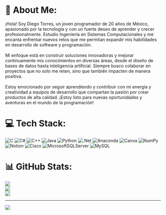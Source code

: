 # 💫 About Me:
¡Hola! Soy Diego Torres, un joven programador de 20 años de México, apasionado por la tecnología y con un fuerte deseo de aprender y crecer profesionalmente. Estudio Ingeniería en Sistemas Computacionales y me encanta enfrentar nuevos retos que me permitan expandir mis habilidades en desarrollo de software y programación.<br><br>Mi enfoque está en construir soluciones innovadoras y mejorar continuamente mis conocimientos en diversas áreas, desde el diseño de bases de datos hasta inteligencia artificial. Siempre busco colaborar en proyectos que no solo me reten, sino que también impacten de manera positiva.<br><br>Estoy emocionado por seguir aprendiendo y contribuir con mi energía y creatividad a equipos de desarrollo que compartan la pasión por crear productos de alta calidad. ¡Estoy listo para nuevas oportunidades y aventuras en el mundo de la programación!


# 💻 Tech Stack:
![C](https://img.shields.io/badge/c-%2300599C.svg?style=for-the-badge&logo=c&logoColor=white) ![C#](https://img.shields.io/badge/c%23-%23239120.svg?style=for-the-badge&logo=csharp&logoColor=white) ![C++](https://img.shields.io/badge/c++-%2300599C.svg?style=for-the-badge&logo=c%2B%2B&logoColor=white) ![Java](https://img.shields.io/badge/java-%23ED8B00.svg?style=for-the-badge&logo=openjdk&logoColor=white) ![Python](https://img.shields.io/badge/python-3670A0?style=for-the-badge&logo=python&logoColor=ffdd54) ![.Net](https://img.shields.io/badge/.NET-5C2D91?style=for-the-badge&logo=.net&logoColor=white) ![Anaconda](https://img.shields.io/badge/Anaconda-%2344A833.svg?style=for-the-badge&logo=anaconda&logoColor=white) ![Canva](https://img.shields.io/badge/Canva-%2300C4CC.svg?style=for-the-badge&logo=Canva&logoColor=white) ![NumPy](https://img.shields.io/badge/numpy-%23013243.svg?style=for-the-badge&logo=numpy&logoColor=white) ![Notion](https://img.shields.io/badge/Notion-%23000000.svg?style=for-the-badge&logo=notion&logoColor=white) ![Cisco](https://img.shields.io/badge/cisco-%23049fd9.svg?style=for-the-badge&logo=cisco&logoColor=black) ![MicrosoftSQLServer](https://img.shields.io/badge/Microsoft%20SQL%20Server-CC2927?style=for-the-badge&logo=microsoft%20sql%20server&logoColor=white) ![MySQL](https://img.shields.io/badge/mysql-4479A1.svg?style=for-the-badge&logo=mysql&logoColor=white)
# 📊 GitHub Stats:
![](https://github-readme-stats.vercel.app/api?username=diegoTorresLab&theme=merko&hide_border=false&include_all_commits=false&count_private=false)<br/>
![](https://github-readme-streak-stats.herokuapp.com/?user=diegoTorresLab&theme=merko&hide_border=false)<br/>
![](https://github-readme-stats.vercel.app/api/top-langs/?username=diegoTorresLab&theme=merko&hide_border=false&include_all_commits=false&count_private=false&layout=compact)

---
[![](https://visitcount.itsvg.in/api?id=diegoTorresLab&icon=0&color=3)](https://visitcount.itsvg.in)

<!-- Proudly created with GPRM ( https://gprm.itsvg.in ) -->
